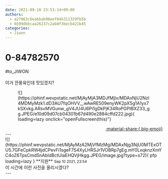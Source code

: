 ```yaml
---
date: 2021-09-10 23:53:14+09:00
authors:
  - a27063c6eabbab98eef04b311329fb5b
  - 6599dbbcaa26237c2ab0f3becb421b45
categories:
  - Jiwon
---
```


# 0-84782570

<div class="post-container" markdown="1">
<div class="content-container md-sidebar__scrollwrap" markdown="1">

\#to_JIWON<br><br>이거 깐풍육인데 맛있겠지?<br>
<figure markdown="1">
![](https://phinf.wevpstatic.net/MjAyMjA3MDJfMjIx/MDAxNjU2NzI4MDMyMzk1.dD3AU7fqOHVV__wAwRE509enyWK2pX5g1A1yx7kSXvkg.ARsvMVGunw_gV4JU4U6Pi1gDkPjK34RoPGPtBXZ33_gg.JPEG/e10d09d07cb04301b67d490e2884cffd222.jpg){ loading=lazy onclick="openFullscreen(this)"}
</figure>


</div>
</div>

<div style="text-align: right;" markdown="1">
<a href="https://weverse.io/fromis9/fanpost/0-84782570" style="text-align: right;">:material-share:{.big-emoji}</a>
</div>
---

<div class="comments-container md-sidebar__scrollwrap" markdown="1">
<div class="comment" markdown="1">
<div class='id-container' markdown="1">
![](https://phinf.wevpstatic.net/MjAyMzA2MjVfMzMg/MDAxNjg3NjU0MTExOTU5.7GFeCpkRW4jdCPevFi1sgeF7S4XyLHRSJr1VOBRp7gEg.mY0LxqknzXmYC4oZ6TpxCmdSnAbldBctUiaEHQVjHkgg.JPEG/image.jpg?type=s72){ pfp loading=lazy }
**<span class="artist">지원</span>** <small>Sep 10 2021, 23:54</small><br>
</div>
<div class='comment-body' markdown="1">
이 시간에 이런 사진을 올리시겠다?
</div>
</div>
</div>
---
